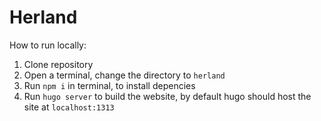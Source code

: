 # Herland

How to run locally:

1. Clone repository
2. Open a terminal, change the directory to `herland`
3. Run `npm i` in terminal, to install depencies
4. Run `hugo server` to build the website, by default hugo should host the site at `localhost:1313`

